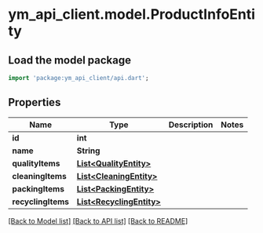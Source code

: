 # ym_api_client.model.ProductInfoEntity

## Load the model package
```dart
import 'package:ym_api_client/api.dart';
```

## Properties
Name | Type | Description | Notes
------------ | ------------- | ------------- | -------------
**id** | **int** |  | 
**name** | **String** |  | 
**qualityItems** | [**List&lt;QualityEntity&gt;**](QualityEntity.md) |  | 
**cleaningItems** | [**List&lt;CleaningEntity&gt;**](CleaningEntity.md) |  | 
**packingItems** | [**List&lt;PackingEntity&gt;**](PackingEntity.md) |  | 
**recyclingItems** | [**List&lt;RecyclingEntity&gt;**](RecyclingEntity.md) |  | 

[[Back to Model list]](../README.md#documentation-for-models) [[Back to API list]](../README.md#documentation-for-api-endpoints) [[Back to README]](../README.md)


